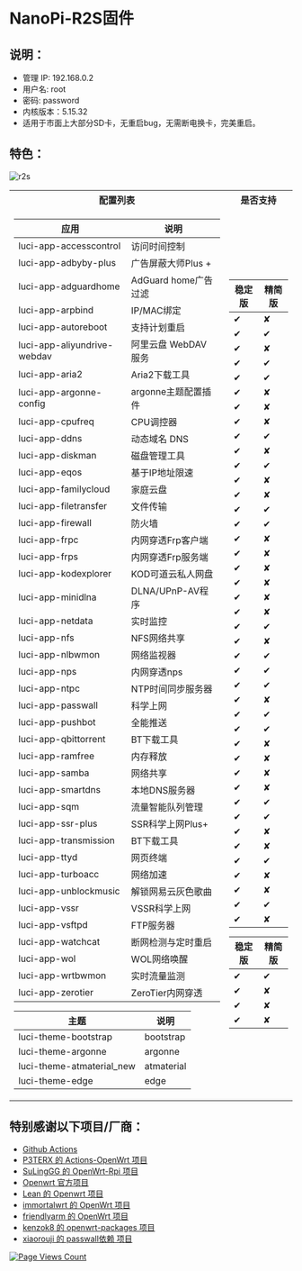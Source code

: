# NanoPi-R2S固件


## 说明：
* 管理 IP: 192.168.0.2
* 用户名: root
* 密码: password
* 内核版本：5.15.32
* 适用于市面上大部分SD卡，无重启bug，无需断电换卡，完美重启。


## 特色：

![r2s](https://user-images.githubusercontent.com/85273405/162614369-49be5df8-a4c5-4469-8cf9-d37ca800c4b5.png)

<table> 
<tr><th>配置列表 </th><th>是否支持</th></tr> 
<tr><td>

|  应用   | 说明  |
|  ----  | ----  |
| luci-app-accesscontrol   | 访问时间控制 |
| luci-app-adbyby-plus  | 广告屏蔽大师Plus + |
| luci-app-adguardhome  | AdGuard home广告过滤 |
| luci-app-arpbind  | IP/MAC绑定 |
| luci-app-autoreboot  | 支持计划重启 |
| luci-app-aliyundrive-webdav  | 阿里云盘 WebDAV 服务 |
| luci-app-aria2  | Aria2下载工具 |
| luci-app-argonne-config  | argonne主题配置插件 |
| luci-app-cpufreq   | CPU调控器 |
| luci-app-ddns  | 动态域名 DNS |
| luci-app-diskman  | 磁盘管理工具 |
| luci-app-eqos  | 基于IP地址限速 |
| luci-app-familycloud  | 家庭云盘 |
| luci-app-filetransfer  | 文件传输 |
| luci-app-firewall  | 防火墙 |
| luci-app-frpc  | 内网穿透Frp客户端 |
| luci-app-frps  | 内网穿透Frp服务端 |  
| luci-app-kodexplorer  | KOD可道云私人网盘 |
| luci-app-minidlna  | DLNA/UPnP-AV程序|
| luci-app-netdata  | 实时监控 |
| luci-app-nfs  | NFS网络共享 |
| luci-app-nlbwmon  | 网络监视器 |
| luci-app-nps  | 内网穿透nps |
| luci-app-ntpc  | NTP时间同步服务器 |
| luci-app-passwall  | 科学上网 |
| luci-app-pushbot  | 全能推送 |
| luci-app-qbittorrent  | BT下载工具 |
| luci-app-ramfree  | 内存释放 |
| luci-app-samba  | 网络共享 |
| luci-app-smartdns | 本地DNS服务器 |
| luci-app-sqm  | 流量智能队列管理 |
| luci-app-ssr-plus  | SSR科学上网Plus+ |
| luci-app-transmission  | BT下载工具 |
| luci-app-ttyd  | 网页终端 |
| luci-app-turboacc  | 网络加速 |
| luci-app-unblockmusic  | 解锁网易云灰色歌曲 |
| luci-app-vssr  | VSSR科学上网 |
| luci-app-vsftpd  | FTP服务器 |
| luci-app-watchcat  | 断网检测与定时重启 |
| luci-app-wol  | WOL网络唤醒 |
| luci-app-wrtbwmon  | 实时流量监测 |
| luci-app-zerotier  | ZeroTier内网穿透 |
  
  |  主题   | 说明  |
|  ----  | ----  |
| luci-theme-bootstrap | bootstrap |
| luci-theme-argonne | argonne |
| luci-theme-atmaterial_new | atmaterial |
| luci-theme-edge | edge |
</td><td> 

|  稳定版   | 精简版  |
|  ----  | ----  |
| ✔  | ✘ |
| ✔  | ✔ |
| ✔  | ✘ |
| ✔  | ✔ |
| ✔  | ✔ |
| ✔  | ✘ |
| ✔  | ✘ |
| ✔  | ✘ |
| ✔  | ✔ |
| ✔  | ✘ |
| ✔  | ✔ |
| ✔  | ✘ |
| ✔  | ✘ |
| ✔  | ✔ |
| ✔  | ✔ |
| ✔  | ✘ |
| ✔  | ✘ |
| ✔  | ✘ |
| ✔  | ✘ |
| ✔  | ✘ |
| ✔  | ✘ |
| ✔  | ✔ |
| ✔  | ✘ |
| ✔  | ✔ |
| ✔  | ✔ |
| ✔  | ✔ |
| ✔  | ✘ |
| ✔  | ✔ |
| ✔  | ✔ |
| ✔  | ✘ |
| ✔  | ✘ |
| ✔  | ✘ |
| ✔  | ✘ |
| ✔  | ✔ |
| ✔  | ✔ |
| ✔  | ✘ |
| ✔  | ✘ |
| ✔  | ✔ |
| ✔  | ✘ |
| ✔  | ✘ |
| ✔  | ✔ |
| ✔  | ✘ |


|  稳定版   | 精简版  |
|  ----  | ----  |
| ✔  | ✔ |
| ✔  | ✘ |
| ✔  | ✘ |
| ✔  | ✘ |
</td></tr> </table> 


## 特别感谢以下项目/厂商：

- [Github Actions](https://github.com/features/actions)
- [P3TERX 的 Actions-OpenWrt 项目](https://github.com/P3TERX/Actions-OpenWrt)
- [SuLingGG 的 OpenWrt-Rpi 项目](https://github.com/SuLingGG/OpenWrt-Rpi)
- [Openwrt 官方项目](https://github.com/openwrt/openwrt)
- [Lean 的 Openwrt 项目](https://github.com/coolsnowwolf/lede)
- [immortalwrt 的 OpenWrt 项目](https://github.com/immortalwrt/immortalwrt)
- [friendlyarm 的 OpenWrt 项目](https://github.com/friendlyarm/friendlywrt)
- [kenzok8 的 openwrt-packages 项目](https://github.com/kenzok8/openwrt-packages)
- [xiaorouji 的 passwall依赖 项目](https://github.com/xiaorouji/openwrt-passwall)

[![Page Views Count](https://badges.toozhao.com/badges/01G0B34TT3J0BDFJ37THWQSEG4/green.svg)](https://badges.toozhao.com/stats/01G0B34TT3J0BDFJ37THWQSEG4 "Get your own page views count badge on badges.toozhao.com")
